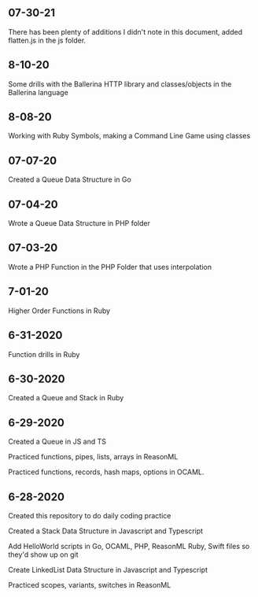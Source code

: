 ## 07-30-21
There has been plenty of additions I didn't note in this document, added flatten.js in the js folder.

## 8-10-20
Some drills with the Ballerina HTTP library and classes/objects in the Ballerina language

## 8-08-20
Working with Ruby Symbols, making a Command Line Game using classes

## 07-07-20
Created a Queue Data Structure in Go

## 07-04-20

Wrote a Queue Data Structure in PHP folder

## 07-03-20

Wrote a PHP Function in the PHP Folder that uses interpolation

## 7-01-20

Higher Order Functions in Ruby

## 6-31-2020

Function drills in Ruby

## 6-30-2020

Created a Queue and Stack in Ruby

## 6-29-2020

Created a Queue in JS and TS

Practiced functions, pipes, lists, arrays in ReasonML

Practiced functions, records, hash maps, options in OCAML.

## 6-28-2020

Created this repository to do daily coding practice

Created a Stack Data Structure in Javascript and Typescript

Add HelloWorld scripts in Go, OCAML, PHP, ReasonML Ruby, Swift files so they'd show up on git

Create LinkedList Data Structure in Javascript and Typescript

Practiced scopes, variants, switches in ReasonML
